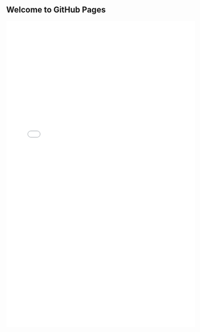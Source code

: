 ## Welcome to GitHub Pages
<iframe width="100%" height="815" src="qgis2web/index.html" frameborder="0" allowfullscreen=""></iframe>
